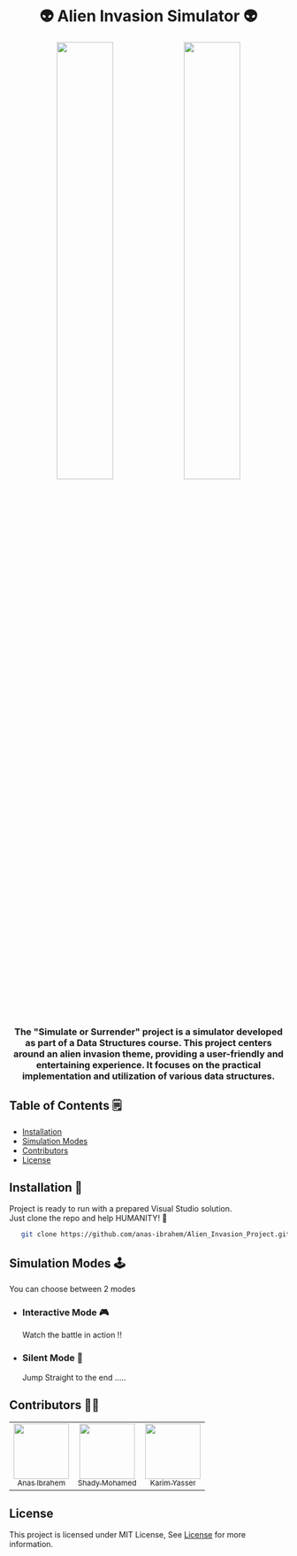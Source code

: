 <h1 align="center">👽 Alien Invasion Simulator 👽</h1>

<p align="center">
  <img src="https://github.com/user-attachments/assets/29defaf2-8977-43ff-9fcd-b650e2c36893" width="45%">
  <img src="https://github.com/user-attachments/assets/3a751f16-b3ab-4b4a-90bc-96f3c35da334" width="45%">
</p>

<h3 align="center">
  The "Simulate or Surrender" project is a simulator developed as part of a Data Structures course. This project centers around an alien invasion theme, providing a user-friendly and entertaining experience. It focuses on the practical implementation and utilization of various data structures.
</h3>

## Table of Contents 🗒️

- [Installation](#installation-🔨)
- [Simulation Modes](#simulation-modes-🕹️)
- [Contributors](#contributors-🙎‍♂️)
- [License](#license)

## Installation 🔨

Project is ready to run with a prepared Visual Studio solution.  
Just clone the repo and help HUMANITY! 🤺

```bash
   git clone https://github.com/anas-ibrahem/Alien_Invasion_Project.git
```

## Simulation Modes 🕹️

You can choose between 2 modes
<ul>
<li><h3>Interactive Mode 🎮</h3></li>
Watch the battle in action !!

<li><h3>Silent Mode 🤫</h3></li>
Jump Straight to the end .....
</ul>

## Contributors 🙎‍♂️

<table>
<tr>
  <td align = "center"> 
	<a href = "https://github.com/anas-ibrahem">
	  <img src = "https://github.com/anas-ibrahem.png" width = 100>
	  <br />
	  <sub> Anas Ibrahem </sub>
	</a>
  </td>
  <td align = "center"> 
	<a href = "https://github.com/shady-2004">
	  <img src = "https://github.com/shady-2004.png" width = 100>
	  <br />
	  <sub> Shady Mohamed </sub>
	</a>
  </td>
  <td align = "center"> 
	<a href = "https://github.com/KarimmYasser">
	  <img src = "https://github.com/KarimmYasser.png" width = 100>
	  <br />
	  <sub>Karim Yasser</sub>
	</a>
  </td>
</tr>
</table>


## License

This project is licensed under MIT License, See [License](LICENSE) for more information.
